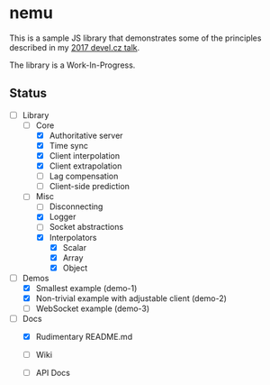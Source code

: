 # nemu

This is a sample JS library that demonstrates some of the principles described in my [2017 devel.cz talk](http://ondras.zarovi.cz/slides/devel2017/).

The library is a Work-In-Progress.

## Status

  - [ ] Library
    - [ ] Core
      - [x] Authoritative server
      - [x] Time sync
      - [x] Client interpolation
      - [x] Client extrapolation
      - [ ] Lag compensation
      - [ ] Client-side prediction
    - [ ] Misc
      - [ ] Disconnecting
      - [x] Logger
      - [ ] Socket abstractions
      - [x] Interpolators
        - [x] Scalar
        - [x] Array
        - [x] Object
  - [ ] Demos
    - [x] Smallest example (demo-1)
    - [x] Non-trivial example with adjustable client (demo-2)
    - [ ] WebSocket example (demo-3)
  - [ ] Docs
    - [x] Rudimentary README.md
    - [ ] Wiki
    - [ ] API Docs
    
